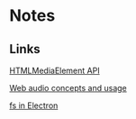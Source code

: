 # Notes

## Links

[HTMLMediaElement API](https://developer.mozilla.org/en-US/docs/Web/API/HTMLMediaElement)

[Web audio concepts and usage](https://developer.mozilla.org/en-US/docs/Web/API/Web_Audio_API)

[fs in Electron](https://stackoverflow.com/questions/43722450/electron-function-to-read-a-local-file-fs-not-reading)
